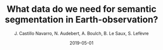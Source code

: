 ---
title: 'What data do we need for semantic segmentation in Earth-observation?'
collection: publications
permalink: /publications/2019-JURSE-semi
excerpt: ''
date: 2019-05-01
venue: 'IEEE Joint Urban Remote Sensing Event (JURSE’2019)'
paperurl: 'https://ieeexplore.ieee.org/document/8809071'
type: 'conference'
author : 'J. Castillo Navarro, N. Audebert, A. Boulch, B. Le Saux, S. Lefèvre'
teaser: publications/2019-JURSE-semi.png
pdf: https://aboulch.github.io/files/2019_jurse_data.pdf
---